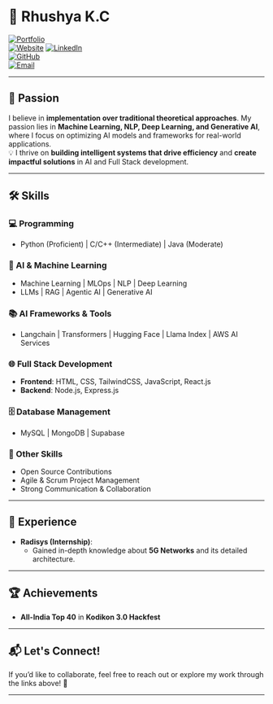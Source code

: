 # 👋 Rhushya K.C  

[![Portfolio](https://img.shields.io/badge/Portfolio-Visit-blue)](https://rhushya.github.io/Portfolio/)  
[![Website](https://img.shields.io/badge/Website-Visit-brightgreen)](https://rhushya.netlify.app/)
[![LinkedIn](https://img.shields.io/badge/LinkedIn-Profile-blue)](https://www.linkedin.com/in/rhushya-kc)  
[![GitHub](https://img.shields.io/badge/GitHub-Profile-black)](https://github.com/Rhushya)  
[![Email](https://img.shields.io/badge/Email-Contact-red)](mailto:rhushya2004@gmail.com)  

---

## 🚀 **Passion**  

I believe in **implementation over traditional theoretical approaches**. My passion lies in **Machine Learning, NLP, Deep Learning, and Generative AI**, where I focus on optimizing AI models and frameworks for real-world applications.  
💡 I thrive on **building intelligent systems that drive efficiency** and **create impactful solutions** in AI and Full Stack development.  

---

## 🛠️ **Skills**  

### **💻 Programming**  
- Python (Proficient) | C/C++ (Intermediate) | Java (Moderate)  

### **🤖 AI & Machine Learning**  
- Machine Learning | MLOps | NLP | Deep Learning  
- LLMs | RAG | Agentic AI | Generative AI  

### **📚 AI Frameworks & Tools**  
- Langchain | Transformers | Hugging Face | Llama Index | AWS AI Services  

### **🌐 Full Stack Development**  
- **Frontend**: HTML, CSS, TailwindCSS, JavaScript, React.js  
- **Backend**: Node.js, Express.js  

### **🗄️ Database Management**  
- MySQL | MongoDB | Supabase  

### **📌 Other Skills**  
- Open Source Contributions  
- Agile & Scrum Project Management  
- Strong Communication & Collaboration  

---

## 💼 **Experience**  

- **Radisys (Internship)**:  
  - Gained in-depth knowledge about **5G Networks** and its detailed architecture.  

---

## 🏆 **Achievements**  

- **All-India Top 40** in **Kodikon 3.0 Hackfest**  

---

## 📬 **Let's Connect!**  

If you’d like to collaborate, feel free to reach out or explore my work through the links above! 🚀  

---

